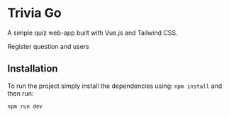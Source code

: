 # Trivia Go

A simple quiz web-app built with Vue.js and Tailwind CSS.

Register question and users 

## Installation

To run the project simply install the dependencies using: `npm install` and then run:

```
npm run dev
```
